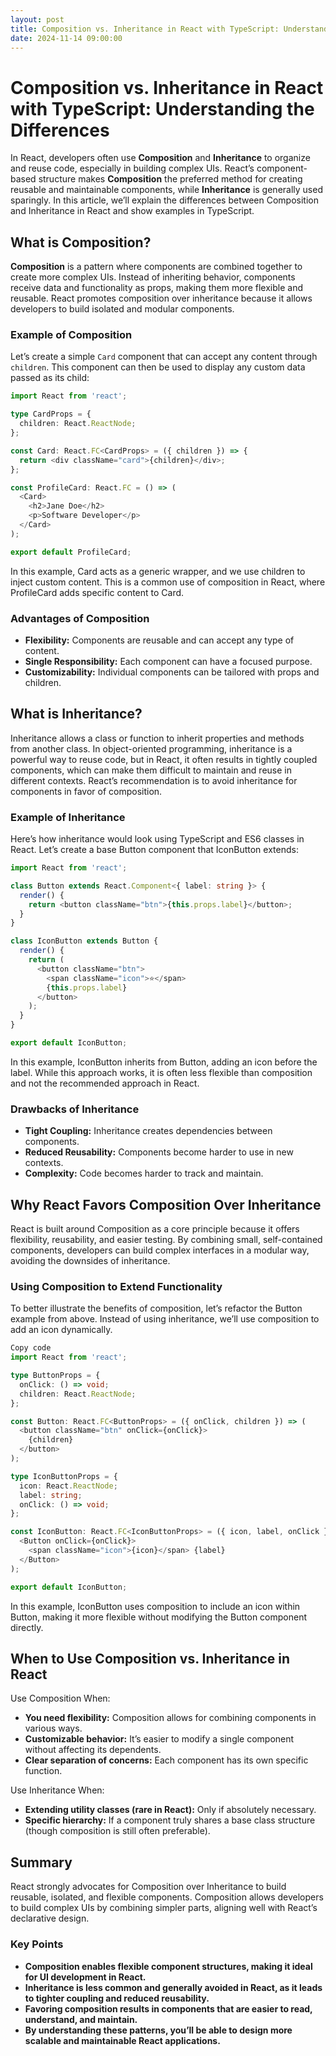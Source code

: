 ```yaml
---
layout: post
title: Composition vs. Inheritance in React with TypeScript: Understanding the Differences
date: 2024-11-14 09:00:00
---
```

# Composition vs. Inheritance in React with TypeScript: Understanding the Differences

In React, developers often use **Composition** and **Inheritance** to organize and reuse code, especially in building complex UIs. React’s component-based structure makes **Composition** the preferred method for creating reusable and maintainable components, while **Inheritance** is generally used sparingly. In this article, we’ll explain the differences between Composition and Inheritance in React and show examples in TypeScript.

## What is Composition?

**Composition** is a pattern where components are combined together to create more complex UIs. Instead of inheriting behavior, components receive data and functionality as props, making them more flexible and reusable. React promotes composition over inheritance because it allows developers to build isolated and modular components.

### Example of Composition

Let’s create a simple `Card` component that can accept any content through `children`. This component can then be used to display any custom data passed as its child:

```typescript
import React from 'react';

type CardProps = {
  children: React.ReactNode;
};

const Card: React.FC<CardProps> = ({ children }) => {
  return <div className="card">{children}</div>;
};

const ProfileCard: React.FC = () => (
  <Card>
    <h2>Jane Doe</h2>
    <p>Software Developer</p>
  </Card>
);

export default ProfileCard;
```

In this example, Card acts as a generic wrapper, and we use children to inject custom content. This is a common use of composition in React, where ProfileCard adds specific content to Card.

### Advantages of Composition

- **Flexibility:** Components are reusable and can accept any type of content.
- **Single Responsibility:** Each component can have a focused purpose.
- **Customizability:** Individual components can be tailored with props and children.

## What is Inheritance?

Inheritance allows a class or function to inherit properties and methods from another class. In object-oriented programming, inheritance is a powerful way to reuse code, but in React, it often results in tightly coupled components, which can make them difficult to maintain and reuse in different contexts. React’s recommendation is to avoid inheritance for components in favor of composition.

### Example of Inheritance

Here’s how inheritance would look using TypeScript and ES6 classes in React. Let’s create a base Button component that IconButton extends:

```typescript
import React from 'react';

class Button extends React.Component<{ label: string }> {
  render() {
    return <button className="btn">{this.props.label}</button>;
  }
}

class IconButton extends Button {
  render() {
    return (
      <button className="btn">
        <span className="icon">⭐</span>
        {this.props.label}
      </button>
    );
  }
}

export default IconButton;
```

In this example, IconButton inherits from Button, adding an icon before the label. While this approach works, it is often less flexible than composition and not the recommended approach in React.

### Drawbacks of Inheritance

- **Tight Coupling:** Inheritance creates dependencies between components.
- **Reduced Reusability:** Components become harder to use in new contexts.
- **Complexity:** Code becomes harder to track and maintain.

## Why React Favors Composition Over Inheritance

React is built around Composition as a core principle because it offers flexibility, reusability, and easier testing. By combining small, self-contained components, developers can build complex interfaces in a modular way, avoiding the downsides of inheritance.

### Using Composition to Extend Functionality

To better illustrate the benefits of composition, let’s refactor the Button example from above. Instead of using inheritance, we’ll use composition to add an icon dynamically.

```typescript
Copy code
import React from 'react';

type ButtonProps = {
  onClick: () => void;
  children: React.ReactNode;
};

const Button: React.FC<ButtonProps> = ({ onClick, children }) => (
  <button className="btn" onClick={onClick}>
    {children}
  </button>
);

type IconButtonProps = {
  icon: React.ReactNode;
  label: string;
  onClick: () => void;
};

const IconButton: React.FC<IconButtonProps> = ({ icon, label, onClick }) => (
  <Button onClick={onClick}>
    <span className="icon">{icon}</span> {label}
  </Button>
);

export default IconButton;
```
In this example, IconButton uses composition to include an icon within Button, making it more flexible without modifying the Button component directly.

## When to Use Composition vs. Inheritance in React

Use Composition When:

- **You need flexibility:** Composition allows for combining components in various ways.
- **Customizable behavior:** It’s easier to modify a single component without affecting its dependents.
- **Clear separation of concerns:** Each component has its own specific function.

Use Inheritance When:
- **Extending utility classes (rare in React):** Only if absolutely necessary.
- **Specific hierarchy:** If a component truly shares a base class structure (though composition is still often preferable).

## Summary

React strongly advocates for Composition over Inheritance to build reusable, isolated, and flexible components. Composition allows developers to build complex UIs by combining simpler parts, aligning well with React’s declarative design.

### Key Points

- **Composition enables flexible component structures, making it ideal for UI development in React.**
- **Inheritance is less common and generally avoided in React, as it leads to tighter coupling and reduced reusability.**
- **Favoring composition results in components that are easier to read, understand, and maintain.**
- **By understanding these patterns, you’ll be able to design more scalable and maintainable React applications.**
